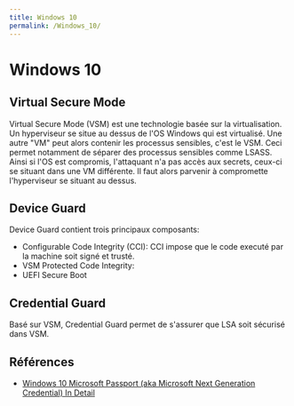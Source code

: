 ```yaml
---
title: Windows 10
permalink: /Windows_10/
---
```


# Windows 10

Virtual Secure Mode
-------------------
Virtual Secure Mode (VSM) est une technologie basée sur la virtualisation. Un hyperviseur se situe au dessus de l'OS Windows qui est virtualisé. Une autre "VM" peut alors contenir les processus sensibles, c'est le VSM. Ceci permet notamment de séparer des processus sensibles comme LSASS. Ainsi si l'OS est compromis, l'attaquant n'a pas accès aux secrets, ceux-ci se situant dans une VM différente. Il faut alors parvenir à compromette l'hyperviseur se situant au dessus.

Device Guard
------------
Device Guard contient trois principaux composants:
* Configurable Code Integrity (CCI): CCI impose que le code executé par la machine soit signé et trusté.
* VSM Protected Code Integrity:
* UEFI Secure Boot

Credential Guard
----------------
Basé sur VSM, Credential Guard permet de s'assurer que LSA soit sécurisé dans VSM.

Références
----------
- [Windows 10 Microsoft Passport (aka Microsoft Next Generation Credential) In Detail](https://adsecurity.org/?p=1535)
